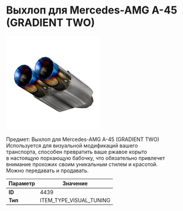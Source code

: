 # Выхлоп для Mercedes-AMG A-45 (GRADIENT TWO)

![Item Image](../img/4439.webp?raw=true)

Предмет: Выхлоп для Mercedes-AMG A-45 (GRADIENT TWO)<br>Используется для визуальной модификаций вашего<br>транспорта, способен превратить ваше ржавое корыто<br>в настоящую порхающую бабочку, что обязательно привлечет<br>внимание прохожих своим уникальным стилем и красотой.<br>Можно передавать и продавать.


| Параметр | Значение |
|----------|----------|
| **ID** | 4439 |
| **Тип** | ITEM_TYPE_VISUAL_TUNING |

